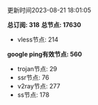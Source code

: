 更新时间2023-08-21 18:01:05

**总订阅: 318**
**总节点: 17630**
- vless节点: 214

**google ping有效节点: 560**
- trojan节点: 29
- ssr节点: 76
- v2ray节点: 277
- ss节点: 178
